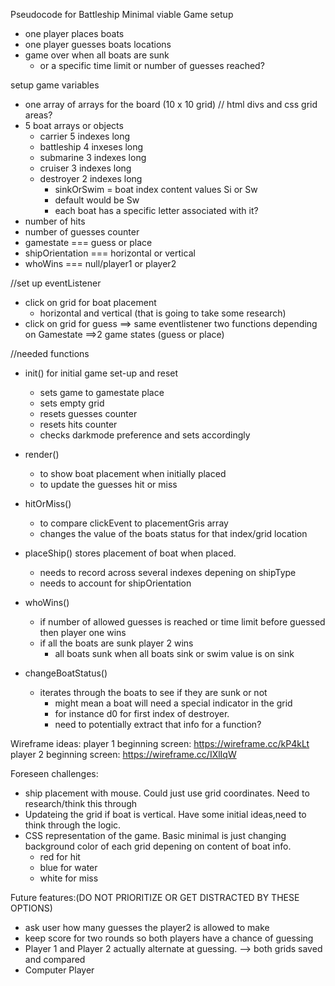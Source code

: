  Pseudocode for Battleship
Minimal viable Game setup
  * one player places boats
  * one player guesses boats locations  
  * game over when all boats are sunk
    * or a specific time limit or number of guesses reached?
  
setup game variables

  * one array of arrays for the board (10 x 10 grid)
      // html divs and css grid areas?
  * 5 boat arrays or objects 
    * carrier 5 indexes long
    * battleship 4 inxeses long
    * submarine 3 indexes long
    * cruiser 3 indexes long
    * destroyer 2 indexes long
      * sinkOrSwim = boat index content values Si or Sw
      * default would be Sw
      * each boat has a specific letter associated with it? 
  * number of hits
  * number of guesses counter
  * gamestate === guess or place
  * shipOrientation === horizontal or vertical
  * whoWins === null/player1 or player2

//set up eventListener

  * click on grid for boat placement 
    * horizontal and vertical (that is going to take some research)
  * click on grid for guess 
  ==> same eventlistener two functions depending on Gamestate
      ==>2 game states (guess or place)

//needed functions

 * init() for initial game set-up and reset
    * sets game to gamestate place
    * sets empty grid
    * resets guesses counter
    * resets hits counter
    * checks darkmode preference and sets accordingly
  
 * render() 
    * to show boat placement when initially placed
    * to update the guesses hit or miss
  
* hitOrMiss()
    * to compare clickEvent to placementGris array
    * changes the value of the boats status for that index/grid location
  
* placeShip() stores placement of boat when placed.
    * needs to record across several indexes depening on shipType
    * needs to account for shipOrientation

* whoWins()
    * if number of allowed guesses is reached or time limit before guessed then player one wins
    * if all the boats are sunk player 2 wins
      * all boats sunk when all boats sink or swim value is on sink
  
* changeBoatStatus()
    * iterates through the boats to see if they are sunk or not
      * might mean a boat will need a special indicator in the grid
      * for instance d0 for first index of destroyer.
      * need to potentially extract that info for a function?

Wireframe ideas:
  player 1 beginning screen: https://wireframe.cc/kP4kLt
  player 2 beginning screen: https://wireframe.cc/IXlIqW


Foreseen challenges:
  * ship placement with mouse. Could just use grid coordinates. Need to research/think this through
  * Updateing the grid if boat is vertical. Have some initial ideas,need to think through the logic.
  * CSS representation of the game. Basic minimal is just changing background color of each grid depening on content of boat info.
    * red for hit
    * blue for water
    * white for miss
  
Future features:(DO NOT PRIORITIZE OR GET DISTRACTED BY THESE OPTIONS)

* ask user how many guesses the player2 is allowed to make
* keep score for two rounds so both players have a chance of guessing
* Player 1 and Player 2 actually alternate at guessing.
    --> both grids saved and compared
* Computer Player
  
